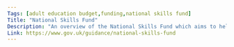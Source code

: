 ```yaml
---
Tags: [adult education budget,funding,national skills fund]
Title: "National Skills Fund"
Description: "An overview of the National Skills Fund which aims to help adults to train and gain the valuable skills they need to improve their job prospects and support the economy."
Link: https://www.gov.uk/guidance/national-skills-fund
---
```

